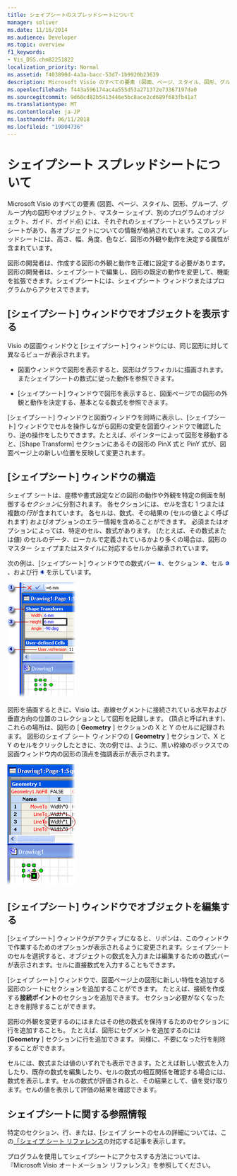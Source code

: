 ```yaml
---
title: シェイプシートのスプレッドシートについて
manager: soliver
ms.date: 11/16/2014
ms.audience: Developer
ms.topic: overview
f1_keywords:
- Vis_DSS.chm82251822
localization_priority: Normal
ms.assetid: f403890d-4a3a-bacc-53d7-1b9920b23639
description: Microsoft Visio のすべての要素 (図面、ページ、スタイル、図形、グループ、グループ内の図形やオブジェクト、マスター シェイプ、別のプログラムのオブジェクト、ガイド、ガイド点) には、それぞれのシェイプシートというスプレッドシートがあり、各オブジェクトについての情報が格納されています。このスプレッドシートには、高さ、幅、角度、色など、図形の外観や動作を決定する属性が含まれています。
ms.openlocfilehash: f443a596174ac4a555d53a271372e73367197da0
ms.sourcegitcommit: 9d60cd82b5413446e5bc8ace2cd689f683fb41a7
ms.translationtype: MT
ms.contentlocale: ja-JP
ms.lasthandoff: 06/11/2018
ms.locfileid: "19804736"
---
```

# <a name="about-the-shapesheet-spreadsheet"></a>シェイプシート スプレッドシートについて

Microsoft Visio のすべての要素 (図面、ページ、スタイル、図形、グループ、グループ内の図形やオブジェクト、マスター シェイプ、別のプログラムのオブジェクト、ガイド、ガイド点) には、それぞれのシェイプシートというスプレッドシートがあり、各オブジェクトについての情報が格納されています。このスプレッドシートには、高さ、幅、角度、色など、図形の外観や動作を決定する属性が含まれています。
  
図形の開発者は、作成する図形の外観と動作を正確に設定する必要があります。図形の開発者は、シェイプシートで編集し、図形の既定の動作を変更して、機能を拡張できます。シェイプシートには、シェイプシート ウィンドウまたはプログラムからアクセスできます。
  
## <a name="viewing-an-object-in-a-shapesheet-window"></a>[シェイプシート] ウィンドウでオブジェクトを表示する

Visio の図面ウィンドウと [シェイプシート] ウィンドウには、同じ図形に対して異なるビューが表示されます。
  
- 図面ウィンドウで図形を表示すると、図形はグラフィカルに描画されます。またシェイプシートの数式に従った動作を参照できます。
    
- [シェイプシート] ウィンドウで図形を表示すると、図面ページでの図形の外観と動作を決定する、基本となる数式を参照できます。
    
[シェイプシート] ウィンドウと図面ウィンドウを同時に表示し、[シェイプシート] ウィンドウでセルを操作しながら図形の変更を図面ウィンドウで確認したり、逆の操作をしたりできます。たとえば、ポインターによって図形を移動すると、[Shape Transform] セクションにあるその図形の PinX 式と PinY 式が、図面ページ上の新しい位置を反映して変更されます。
  
## <a name="structure-of-the-shapesheet-window"></a>[シェイプシート] ウィンドウの構造

シェイプ シートは、座標や書式設定などの図形の動作や外観を特定の側面を制御する*セクション*に分割されます。 各セクションには、*セル*を含む 1 つまたは複数の*行*が含まれています。 各セルは、数式、その結果の (セルの値とよく呼ばれます) およびオプションのエラー情報を含めることができます。 必須またはオプションによっては、特定のセル、数式があります。 (たとえば、その数式または値) のセルのデータ、ローカルで定義されているかより多くの場合は、図形のマスター シェイプまたはスタイルに対応するセルから継承されています。 
  
次の例は、[シェイプシート] ウィンドウでの数式バー ![数値 1](media/callout1_ZA01036259.gif)、セクション ![数値 2](media/callout2_ZA01036260.gif)、セル ![数値 3](media/callout3_ZA01036261.gif)、および行 ![数値 4](media/callout4_ZA01036262.gif) を示しています。 
  
![](media/ShpSheetRef_CA_02a_ZA07645861.gif)
  
図形を描画するときに、Visio は、直線セグメントに接続されている水平および垂直方向の位置のコレクションとして図形を記録します。 (頂点と呼ばれます)、これらの場所は、図形の [ **Geometry** ] セクションの X と Y のセルに記録されます。 図形のシェイプ シート ウィンドウの [ **Geometry** ] セクションで、X と Y のセルをクリックしたときに、次の例では、ように、黒い枠線のボックスでの図面ウィンドウ内の図形の頂点を強調表示が表示されます。 
  
![](media/ShpSheetRef_CA_01_ZA07645860.gif)
  
## <a name="editing-an-object-in-the-shapesheet-window"></a>[シェイプシート] ウィンドウでオブジェクトを編集する

[シェイプシート] ウィンドウがアクティブになると、リボンは、このウィンドウで作業するためのオプションが表示されるように変更されます。シェイプシートのセルを選択すると、オブジェクトの数式を入力または編集するための数式バーが表示されます。セルに直接数式を入力することもできます。
  
[シェイプ シート] ウィンドウで、図面ページ上の図形に新しい特性を追加する図形のシートにセクションを追加することができます。 たとえば、接続を作成する**接続ポイント**のセクションを追加できます。 セクション必要がなくなったときを削除することができます。 
  
図形の外観を変更するのにはまたはその他の数式を保持するためのセクションに行を追加することも。 たとえば、図形にセグメントを追加するのには **[Geometry** ] セクションに行を追加できます。 同様に、不要になった行を削除することができます。 
  
セルには、数式または値のいずれでも表示できます。たとえば新しい数式を入力したり、既存の数式を編集したり、セルの数式の相互関係を確認する場合には、数式を表示します。セルの数式が評価されると、その結果として、値を受け取ります。セルの値を表示して評価の結果を確認できます。
  
## <a name="additional-shapesheet-references"></a>シェイプシートに関する参照情報

特定のセクション、行、または、[シェイプ シートのセルの詳細については、この[「シェイプ シート リファレンス](reference-visio-shapesheet.md)の対応する記事を表示します。
  
プログラムを使用してシェイプシートにアクセスする方法については、『Microsoft Visio オートメーション リファレンス』を参照してください。
  

